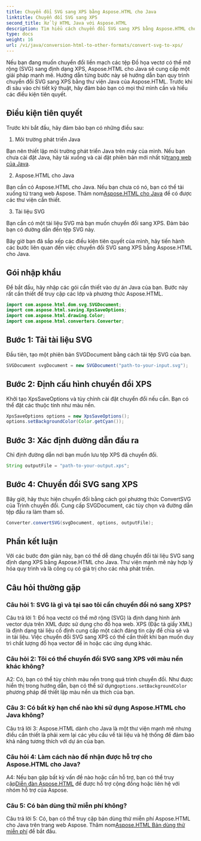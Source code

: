 ```yaml
---
title: Chuyển đổi SVG sang XPS bằng Aspose.HTML cho Java
linktitle: Chuyển đổi SVG sang XPS
second_title: Xử lý HTML Java với Aspose.HTML
description: Tìm hiểu cách chuyển đổi SVG sang XPS bằng Aspose.HTML cho Java. Hướng dẫn từng bước đơn giản để chuyển đổi liền mạch.
type: docs
weight: 16
url: /vi/java/conversion-html-to-other-formats/convert-svg-to-xps/
---
```


Nếu bạn đang muốn chuyển đổi liền mạch các tệp Đồ họa vectơ có thể mở rộng (SVG) sang định dạng XPS, Aspose.HTML cho Java sẽ cung cấp một giải pháp mạnh mẽ. Hướng dẫn từng bước này sẽ hướng dẫn bạn quy trình chuyển đổi SVG sang XPS bằng thư viện Java của Aspose.HTML. Trước khi đi sâu vào chi tiết kỹ thuật, hãy đảm bảo bạn có mọi thứ mình cần và hiểu các điều kiện tiên quyết.

## Điều kiện tiên quyết

Trước khi bắt đầu, hãy đảm bảo bạn có những điều sau:

1. Môi trường phát triển Java

 Bạn nên thiết lập môi trường phát triển Java trên máy của mình. Nếu bạn chưa cài đặt Java, hãy tải xuống và cài đặt phiên bản mới nhất từ[trang web của Java](https://www.oracle.com/java/technologies/javase-downloads.html).

2. Aspose.HTML cho Java

Bạn cần có Aspose.HTML cho Java. Nếu bạn chưa có nó, bạn có thể tải xuống từ trang web Aspose. Thăm nom[Aspose.HTML cho Java](https://releases.aspose.com/html/java/) để có được các thư viện cần thiết.

3. Tài liệu SVG

Bạn cần có một tài liệu SVG mà bạn muốn chuyển đổi sang XPS. Đảm bảo bạn có đường dẫn đến tệp SVG này.

Bây giờ bạn đã sắp xếp các điều kiện tiên quyết của mình, hãy tiến hành các bước liên quan đến việc chuyển đổi SVG sang XPS bằng Aspose.HTML cho Java.

## Gói nhập khẩu

Để bắt đầu, hãy nhập các gói cần thiết vào dự án Java của bạn. Bước này rất cần thiết để truy cập các lớp và phương thức Aspose.HTML.

```java
import com.aspose.html.dom.svg.SVGDocument;
import com.aspose.html.saving.XpsSaveOptions;
import com.aspose.html.drawing.Color;
import com.aspose.html.converters.Converter;
```

## Bước 1: Tải tài liệu SVG

Đầu tiên, tạo một phiên bản SVGDocument bằng cách tải tệp SVG của bạn.

```java
SVGDocument svgDocument = new SVGDocument("path-to-your-input.svg");
```

## Bước 2: Định cấu hình chuyển đổi XPS

Khởi tạo XpsSaveOptions và tùy chỉnh cài đặt chuyển đổi nếu cần. Bạn có thể đặt các thuộc tính như màu nền.

```java
XpsSaveOptions options = new XpsSaveOptions();
options.setBackgroundColor(Color.getCyan());
```

## Bước 3: Xác định đường dẫn đầu ra

Chỉ định đường dẫn nơi bạn muốn lưu tệp XPS đã chuyển đổi.

```java
String outputFile = "path-to-your-output.xps";
```

## Bước 4: Chuyển đổi SVG sang XPS

Bây giờ, hãy thực hiện chuyển đổi bằng cách gọi phương thức ConvertSVG của Trình chuyển đổi. Cung cấp SVGDocument, các tùy chọn và đường dẫn tệp đầu ra làm tham số.

```java
Converter.convertSVG(svgDocument, options, outputFile);
```

## Phần kết luận

Với các bước đơn giản này, bạn có thể dễ dàng chuyển đổi tài liệu SVG sang định dạng XPS bằng Aspose.HTML cho Java. Thư viện mạnh mẽ này hợp lý hóa quy trình và là công cụ có giá trị cho các nhà phát triển.

## Câu hỏi thường gặp

### Câu hỏi 1: SVG là gì và tại sao tôi cần chuyển đổi nó sang XPS?

Câu trả lời 1: Đồ họa vectơ có thể mở rộng (SVG) là định dạng hình ảnh vector dựa trên XML được sử dụng cho đồ họa web. XPS (Đặc tả giấy XML) là định dạng tài liệu cố định cung cấp một cách đáng tin cậy để chia sẻ và in tài liệu. Việc chuyển đổi SVG sang XPS có thể cần thiết khi bạn muốn duy trì chất lượng đồ họa vector để in hoặc các ứng dụng khác.

### Câu hỏi 2: Tôi có thể chuyển đổi SVG sang XPS với màu nền khác không?

 A2: Có, bạn có thể tùy chỉnh màu nền trong quá trình chuyển đổi. Như được hiển thị trong hướng dẫn, bạn có thể sử dụng`options.setBackgroundColor` phương pháp để thiết lập màu nền ưa thích của bạn.

### Câu 3: Có bất kỳ hạn chế nào khi sử dụng Aspose.HTML cho Java không?

Câu trả lời 3: Aspose.HTML dành cho Java là một thư viện mạnh mẽ nhưng điều cần thiết là phải xem lại các yêu cầu về tài liệu và hệ thống để đảm bảo khả năng tương thích với dự án của bạn.

### Câu hỏi 4: Làm cách nào để nhận được hỗ trợ cho Aspose.HTML cho Java?

 A4: Nếu bạn gặp bất kỳ vấn đề nào hoặc cần hỗ trợ, bạn có thể truy cập[Diễn đàn Aspose.HTML](https://forum.aspose.com/) để được hỗ trợ cộng đồng hoặc liên hệ với nhóm hỗ trợ của Aspose.

### Câu 5: Có bản dùng thử miễn phí không?

 Câu trả lời 5: Có, bạn có thể truy cập bản dùng thử miễn phí Aspose.HTML cho Java trên trang web Aspose. Thăm nom[Aspose.HTML Bản dùng thử miễn phí](https://releases.aspose.com/) để bắt đầu.